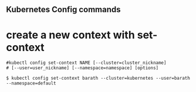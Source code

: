 ## Kubernetes Config commands

# create a new context with set-context
```
#kubectl config set-context NAME [--cluster=cluster_nickname]
# [--user=user_nickname] [--namespace=namespace] [options]

$ kubectl config set-context barath --cluster=kubernetes --user=barath --namespace=default
```